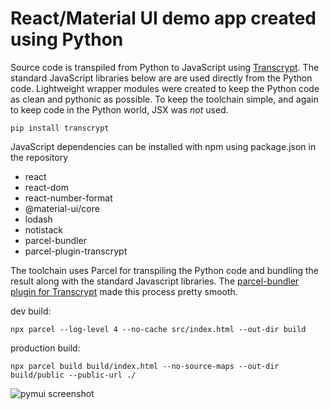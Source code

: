 # React/Material UI demo app created using Python

Source code is transpiled from Python to JavaScript using [Transcrypt](https://www.transcrypt.org).  The standard JavaScript libraries below are are used directly from the Python code.  Lightweight wrapper modules were created to keep the Python code as clean and pythonic as possible.   To keep the toolchain simple, and again to keep code in the Python world, JSX was _not_ used.

```pip install transcrypt```

JavaScript dependencies can be installed with npm using package.json in the repository

* react
* react-dom
* react-number-format
* @material-ui/core
* lodash
* notistack
* parcel-bundler
* parcel-plugin-transcrypt

The toolchain uses Parcel for transpiling the Python code and bundling the result along with the standard Javascript libraries.  The [parcel-bundler plugin for Transcrypt](https://www.npmjs.com/package/parcel-plugin-transcrypt) made this process pretty smooth.

dev build:

```npx parcel --log-level 4 --no-cache src/index.html --out-dir build```

production build:

```npx parcel build build/index.html --no-source-maps --out-dir build/public --public-url ./```


![pymui screenshot](https://github.com/JennaSys/pymui/raw/master/screenshot.png "pymui demo app")
